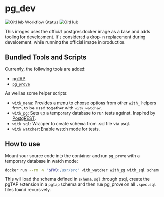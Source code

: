 # pg_dev

![GitHub Workflow Status](https://img.shields.io/github/workflow/status/technowledgy/pg_dev/Push%20to%20main)
![GitHub](https://img.shields.io/github/license/technowledgy/pg_dev)

This images uses the official postgres docker image as a base and adds tooling for development. It's considered a drop-in replacement during development, while running the official image in production.

## Bundled Tools and Scripts

Currently, the following tools are added:

- [pgTAP](https://pgtap.org)
- [`pg_prove`](https://metacpan.org/pod/TAP::Parser::SourceHandler::pgTAP)

As well as some helper scripts:
- `with_menu`: Provides a menu to choose options from other `with_` helpers from, to be used together with `with_watcher`.
- `with_pg`: Sets up a temporary database to run tests against. Inspired by [PostgREST](https://github.com/PostgREST/postgrest/blob/main/test/with_tmp_db).
- `with_sql`: Wrapper to create schema from .sql file via psql.
- `with_watcher`: Enable watch mode for tests.

## How to use

Mount your source code into the container and run `pg_prove` with a temporary database in watch mode:

```bash
docker run --rm -v "$PWD:/usr/src" with_watcher with_pg with_sql schema.sql pg_prove -r --ext .spec.sql --pgtap-option suffix=.sql
```

This will load the schema defined in `schema.sql` through psql, create the pgTAP extension in a `pgtap` schema and then run pg_prove on all `.spec.sql` files found recursively.
